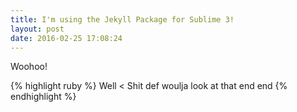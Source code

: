 ```yaml
---
title: I'm using the Jekyll Package for Sublime 3!
layout: post
date: 2016-02-25 17:08:24
---
```

Woohoo!

{% highlight ruby %}
Well < Shit
    def woulja
        look at that
    end
end
{% endhighlight %}

